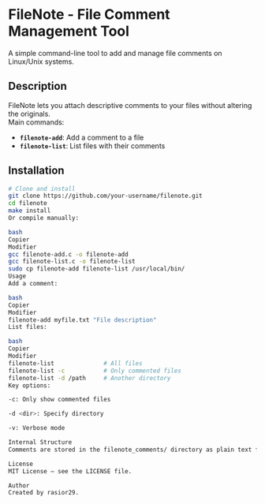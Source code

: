 # FileNote - File Comment Management Tool

A simple command-line tool to add and manage file comments on Linux/Unix systems.

## Description
FileNote lets you attach descriptive comments to your files without altering the originals.  
Main commands:  
- **`filenote-add`**: Add a comment to a file  
- **`filenote-list`**: List files with their comments  

## Installation
```bash
# Clone and install
git clone https://github.com/your-username/filenote.git
cd filenote
make install
Or compile manually:

bash
Copier
Modifier
gcc filenote-add.c -o filenote-add
gcc filenote-list.c -o filenote-list
sudo cp filenote-add filenote-list /usr/local/bin/
Usage
Add a comment:

bash
Copier
Modifier
filenote-add myfile.txt "File description"
List files:

bash
Copier
Modifier
filenote-list              # All files
filenote-list -c           # Only commented files
filenote-list -d /path     # Another directory
Key options:

-c: Only show commented files

-d <dir>: Specify directory

-v: Verbose mode

Internal Structure
Comments are stored in the filenote_comments/ directory as plain text files.

License
MIT License – see the LICENSE file.

Author
Created by rasior29.
